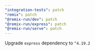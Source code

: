 ```yaml
---
"integration-tests": patch
"remix": patch
"@remix-run/dev": patch
"@remix-run/express": patch
"@remix-run/serve": patch
---
```


Upgrade `express` dependency to `^4.19.2`
